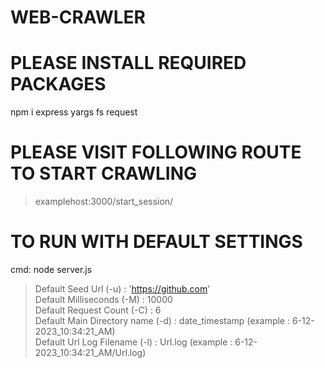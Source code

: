 # WEB-CRAWLER

# PLEASE INSTALL REQUIRED PACKAGES
npm i express yargs fs request

# PLEASE VISIT FOLLOWING ROUTE TO START CRAWLING
> examplehost:3000/start_session/

# TO RUN WITH DEFAULT SETTINGS
cmd: node server.js
> Default Seed Url (-u) : 'https://github.com' <br/>
> Default Milliseconds (-M) : 10000 <br/>
> Default Request Count (-C) : 6 <br/>
> Default Main Directory name (-d) : date_timestamp (example : 6-12-2023_10:34:21_AM) <br/>
> Default Url Log Filename (-l) : Url.log (example : 6-12-2023_10:34:21_AM/Url.log) <br/>
